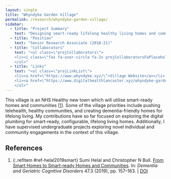 ```yaml
---
layout: single
title: "Whyndyke Garden Village"
permalink: /research/whyndyke-garden-village/
sidebar:
  - title: "Project Summary"
    text: "Designing smart-ready lifelong healthy living homes and communities for an NHS Healthy new town."
  - title: "Position"
    text: "Senior Research Associate (2018-21)"
  - title: "Collaborators"
    text: "<ul class=\"projCollaborators\">
    <li><i class=\"fas fa-user-circle fa-2x projCollaboratorsFaPlaceholder\" aria-hidden=\"true\"></i>Sumi Helal</li>
    </ul>"
  - title: "Links"
    text: "<ul class=\"projLinkList\">
    <li><a href=\"https://www.whyndyke.xyz/\">Village Website</a></li>
    <li><a href=\"https://www.digitalhealthlancaster.xyz/whyndyke-garden-village/\">Project Site</a></li>
    </ul>"
---
```


<!-- markdownlint-disable MD033 -->

This village is an NHS Healthy new town which will utilise smart-ready homes and communities \[[1][helal2019smart]\]. Some of the village priorities include pushing telehealth, healthy communities, and creating dementia-friendly homes for lifelong living. My contributions have so far focused on exploring the digital plumbing for smart-ready, configurable, lifelong living homes. Additionally, I have supervised undergraduate projects exploring novel individual and community engagements in the context of this village.

## References

<!-- Reference IDs, links, and link title|venue|year -->
[helal2019smart]: #ref-helal2019smart "From Smart Homes to Smart-ready Homes and Communities | Dementia and Geriatric Cognitive Disorders | 2019"

1. {:.refItem #ref-helal2019smart} Sumi Helal and Christopher N Bull. [From Smart Homes to Smart-ready Homes and Communities](https://www.karger.com/Article/Abstract/497803). In: _Dementia and Geriatric Cognitive Disorders_ 47.3 (2019), pp. 157–163. \| [DOI](https://doi.org/10.1159/000497803)
